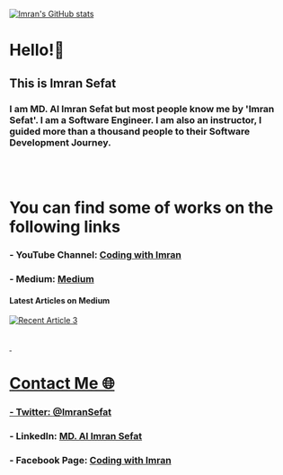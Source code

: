 [![Imran's GitHub stats](https://github-readme-stats.vercel.app/api?username=ImranSefat&show_icons=true
)](https://github.com/ImranSefat)


# Hello!👋
## This is Imran Sefat

### I am MD. Al Imran Sefat but most people know me by 'Imran Sefat'. I am a Software Engineer. I am also an instructor, I guided more than a thousand people to their Software Development Journey. 
\
&nbsp;


# You can find some of works on the following links
### - YouTube Channel: [Coding with Imran](https://www.youtube.com/c/CodingwithImran)
### - Medium: [Medium](https://medium.com/@CodingWithImran/)

#### Latest Articles on Medium
<a target="_blank" href="https://github-readme-medium-recent-article.vercel.app/medium/@CodingWithImran/3"><img src="https://github-readme-medium-recent-article.vercel.app/medium/@CodingWithImran/3" alt="Recent Article 3"> 


\
&nbsp;

# Contact Me 🌐
### - Twitter: [@ImranSefat](https://twitter.com/ImranSefat)
### - LinkedIn: [MD. Al Imran Sefat](https://www.linkedin.com/in/imransefat/)
### - Facebook Page: [Coding with Imran](https://www.facebook.com/CodingWithImran)



<!--
**ImranSefat/ImranSefat** is a ✨ _special_ ✨ repository because its `README.md` (this file) appears on your GitHub profile.

Here are some ideas to get you started:

- 🔭 I’m currently working on ...
- 🌱 I’m currently learning ...
- 👯 I’m looking to collaborate on ...
- 🤔 I’m looking for help with ...
- 💬 Ask me about ...
- 📫 How to reach me: ...
- 😄 Pronouns: ...
- ⚡ Fun fact: ...
-->
